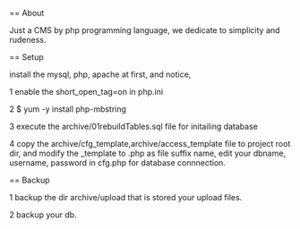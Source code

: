== About

Just a CMS by php programming language, we dedicate to simplicity and rudeness.



== Setup

install the mysql, php, apache at first, and notice, 

1 enable the short_open_tag=on in php.ini

2 $ yum -y install php-mbstring

3 execute the archive/01rebuildTables.sql file for initailing database

4 copy the archive/cfg_template,archive/access_template file to project root
	dir, and modify the _template to .php as file suffix name, edit your
	dbname, username, password in cfg.php for database connnection.



== Backup

1 backup the dir archive/upload that is stored your upload files.

2 backup your db.

